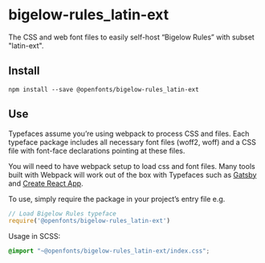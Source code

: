 
# bigelow-rules_latin-ext

The CSS and web font files to easily self-host “Bigelow Rules” with subset "latin-ext".

## Install

`npm install --save @openfonts/bigelow-rules_latin-ext`

## Use

Typefaces assume you’re using webpack to process CSS and files. Each typeface
package includes all necessary font files (woff2, woff) and a CSS file with
font-face declarations pointing at these files.

You will need to have webpack setup to load css and font files. Many tools built
with Webpack will work out of the box with Typefaces such as [Gatsby](https://github.com/gatsbyjs/gatsby)
and [Create React App](https://github.com/facebookincubator/create-react-app).

To use, simply require the package in your project’s entry file e.g.

```javascript
// Load Bigelow Rules typeface
require('@openfonts/bigelow-rules_latin-ext')
```

Usage in SCSS:
```scss
@import "~@openfonts/bigelow-rules_latin-ext/index.css";
```

